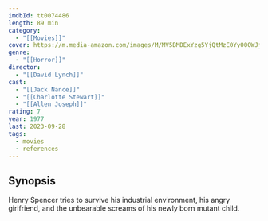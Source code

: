 ```yaml
---
imdbId: tt0074486
length: 89 min
category:
  - "[[Movies]]"
cover: https://m.media-amazon.com/images/M/MV5BMDExYzg5YjQtMzE0Yy00OWJjLThiZTctMWI5MzhjM2RmNjA4L2ltYWdlXkEyXkFqcGdeQXVyNTAyODkwOQ@@._V1_SX300.jpg
genre:
  - "[[Horror]]"
director:
  - "[[David Lynch]]"
cast:
  - "[[Jack Nance]]"
  - "[[Charlotte Stewart]]"
  - "[[Allen Joseph]]"
rating: 7
year: 1977
last: 2023-09-28
tags:
  - movies
  - references
---
```

## Synopsis
Henry Spencer tries to survive his industrial environment, his angry girlfriend, and the unbearable screams of his newly born mutant child.


